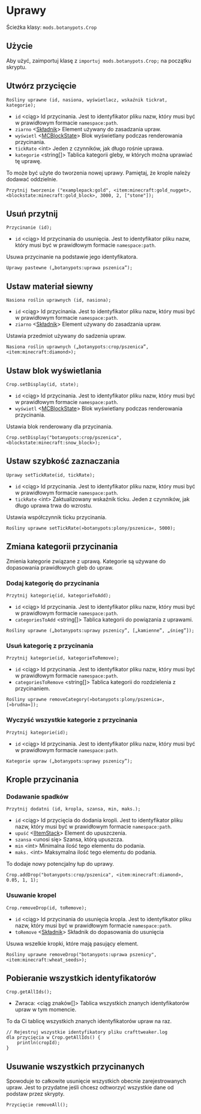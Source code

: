 # Uprawy

Ścieżka klasy: `mods.botanypots.Crop`

## Użycie

Aby użyć, zaimportuj klasę z `importuj mods.botanypots.Crop;` na początku skryptu.

## Utwórz przycięcie

`Rośliny uprawne (id, nasiona, wyświetlacz, wskaźnik tickrat, kategorie);`

- `id` &lt;ciąg> Id przycinania. Jest to identyfikator pliku nazw, który musi być w prawidłowym formacie `namespace:path`.
- `ziarno` <[Składnik](/vanilla/api/items/IIngredient)> Element używany do zasadzania upraw.
- `wyświetl` <[MCBlockState](/vanilla/api/blocks/MCBlockState)> Blok wyświetlany podczas renderowania przycinania.
- `tickRate` &lt;int> Jeden z czynników, jak długo rośnie uprawa.
- `kategorie` &lt;string[]> Tablica kategorii gleby, w których można uprawiać tę uprawę.

To może być użyte do tworzenia nowej uprawy. Pamiętaj, że krople należy dodawać oddzielnie.

```zenscript
Przytnij tworzenie ("examplepack:gold", <item:minecraft:gold_nugget>, <blockstate:minecraft:gold_block>, 3000, 2, ["stone"]);
```

## Usuń przytnij

`Przycinanie (id);`

- `id` &lt;ciąg> Id przycinania do usunięcia. Jest to identyfikator pliku nazw, który musi być w prawidłowym formacie `namespace:path`.

Usuwa przycinanie na podstawie jego identyfikatora.

```zenscript
Uprawy pastewne („botanypots:uprawa pszenica”);
```

## Ustaw materiał siewny

`Nasiona roślin uprawnych (id, nasiona);`

- `id` &lt;ciąg> Id przycinania. Jest to identyfikator pliku nazw, który musi być w prawidłowym formacie `namespace:path`.
- `ziarno` <[Składnik](/vanilla/api/items/IIngredient)> Element używany do zasadzania upraw.

Ustawia przedmiot używany do sadzenia upraw.

```zenscript
Nasiona roślin uprawnych („botanypots:crop/pszenica”, <item:minecraft:diamond>);
```

## Ustaw blok wyświetlania

`Crop.setDisplay(id, state);`

- `id` &lt;ciąg> Id przycinania. Jest to identyfikator pliku nazw, który musi być w prawidłowym formacie `namespace:path`.
- `wyświetl` <[MCBlockState](/vanilla/api/blocks/MCBlockState)> Blok wyświetlany podczas renderowania przycinania.

Ustawia blok renderowany dla przycinania.

```zenscript
Crop.setDisplay("botanypots:crop/pszenica", <blockstate:minecraft:snow_block>);
```

## Ustaw szybkość zaznaczania

`Uprawy setTickRate(id, tickRate);`

- `id` &lt;ciąg> Id przycinania. Jest to identyfikator pliku nazw, który musi być w prawidłowym formacie `namespace:path`.
- `tickRate` &lt;int> Zaktualizowany wskaźnik ticku. Jeden z czynników, jak długo uprawa trwa do wzrostu.

Ustawia współczynnik ticku przycinania.

```zenscript
Rośliny uprawne setTickRate(»botanypots:plony/pszenica«, 5000);
```

## Zmiana kategorii przycinania

Zmienia kategorie związane z uprawą. Kategorie są używane do dopasowania prawidłowych gleb do upraw.

### Dodaj kategorię do przycinania

`Przytnij kategorię(id, kategorieToAdd);`

- `id` &lt;ciąg> Id przycinania. Jest to identyfikator pliku nazw, który musi być w prawidłowym formacie `namespace:path`.
- `categoriesToAdd` &lt;string[]> Tablica kategorii do powiązania z uprawami.

```zenscript
Rośliny uprawne („botanypots:uprawy pszenicy”, [„kamienne”, „śnieg”]);
```

### Usuń kategorię z przycinania

`Przytnij kategorie(id, kategorieToRemove);`

- `id` &lt;ciąg> Id przycinania. Jest to identyfikator pliku nazw, który musi być w prawidłowym formacie `namespace:path`.
- `categoriesToRemove` &lt;string[]> Tablica kategorii do rozdzielenia z przycinaniem.

```zenscript
Rośliny uprawne removeCategory(»botanypots:plony/pszenica«, [»brudna«]);
```

### Wyczyść wszystkie kategorie z przycinania

`Przytnij kategorie(id);`

- `id` &lt;ciąg> Id przycinania. Jest to identyfikator pliku nazw, który musi być w prawidłowym formacie `namespace:path`.

```zenscript
Kategorie upraw („botanypots:uprawy pszenicy”);
```

## Krople przycinania

### Dodawanie spadków

`Przytnij dodatni (id, kropla, szansa, min, maks.);`

- `id` &lt;ciąg> Id przycięcia do dodania kropli. Jest to identyfikator pliku nazw, który musi być w prawidłowym formacie `namespace:path`.
- `upuść` <[IItemStack](/vanilla/api/items/IItemStack)> Element do upuszczenia.
- `szansa` &lt;unosi się> Szansa, którą upuszcza.
- `min` &lt;int> Minimalna ilość tego elementu do podania.
- `maks.` &lt;int> Maksymalna ilość tego elementu do podania.

To dodaje nowy potencjalny łup do uprawy.

```zenscript
Crop.addDrop("botanypots:crop/pszenica", <item:minecraft:diamond>, 0.05, 1, 1);
```

### Usuwanie kropel

`Crop.removeDrop(id, toRemove);`

- `id` &lt;ciąg> Id przycinania do usunięcia kropla. Jest to identyfikator pliku nazw, który musi być w prawidłowym formacie `namespace:path`.
- `toRemove` <[Składnik](/vanilla/api/items/IIngredient)> Składnik do dopasowania do usunięcia

Usuwa wszelkie kropki, które mają pasujący element.

```zenscript
Rośliny uprawne removeDrop("botanypots:uprawa pszenicy", <item:minecraft:wheat_seeds>);
```

## Pobieranie wszystkich identyfikatorów

`Crop.getAllIds();`

- Zwraca: &lt;ciąg znaków[]> Tablica wszystkich znanych identyfikatorów upraw w tym momencie.

To da Ci tablicę wszystkich znanych identyfikatorów upraw na raz.

```zenscript
// Rejestruj wszystkie identyfikatory pliku crafttweaker.log
dla przycięcia w Crop.getAllIds() {
    println(cropId);
}
```

## Usuwanie wszystkich przycinanych

Spowoduje to całkowite usunięcie wszystkich obecnie zarejestrowanych upraw. Jest to przydatne jeśli chcesz odtworzyć wszystkie dane od podstaw przez skrypty.

```zenscript
Przycięcie removeAll();
```
